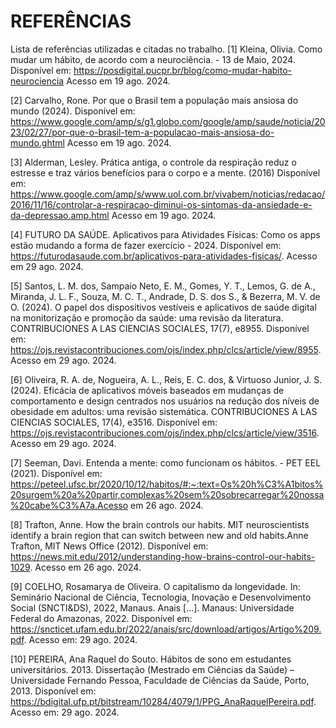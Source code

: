 # REFERÊNCIAS

Lista de referências utilizadas e citadas no trabalho.
[1] Kleina, Olivia. Como mudar um hábito, de acordo com a neurociência. - 13 de Maio, 2024. Disponível em: https://posdigital.pucpr.br/blog/como-mudar-habito-neurociencia
Acesso em 19 ago. 2024.

[2] Carvalho, Rone. Por que o Brasil tem a população mais ansiosa do mundo (2024). Disponível em: https://www.google.com/amp/s/g1.globo.com/google/amp/saude/noticia/2023/02/27/por-que-o-brasil-tem-a-populacao-mais-ansiosa-do-mundo.ghtml
Acesso em 19 ago. 2024.

[3] Alderman, Lesley. Prática antiga, o controle da respiração reduz o estresse e traz vários benefícios para o corpo e a mente. (2016) Disponível em: https://www.google.com/amp/s/www.uol.com.br/vivabem/noticias/redacao/2016/11/16/controlar-a-respiracao-diminui-os-sintomas-da-ansiedade-e-da-depressao.amp.html
Acesso em 19 ago. 2024.

[4] FUTURO DA SAÚDE. Aplicativos para Atividades Físicas: Como os apps estão mudando a forma de fazer exercício - 2024. Disponível em: https://futurodasaude.com.br/aplicativos-para-atividades-fisicas/. 
Acesso em 29 ago. 2024. 

[5] Santos, L. M. dos, Sampaio Neto, E. M., Gomes, Y. T., Lemos, G. de A., Miranda, J. L. F., Souza, M. C. T., Andrade, D. S. dos S., & Bezerra, M. V. de O. (2024). O papel dos dispositivos vestíveis e aplicativos de saúde digital na monitorização e promoção da saúde: uma revisão da literatura. CONTRIBUCIONES A LAS CIENCIAS SOCIALES, 17(7), e8955. Disponível em: https://ojs.revistacontribuciones.com/ojs/index.php/clcs/article/view/8955. 
Acesso em 29 ago. 2024.

[6] Oliveira, R. A. de, Nogueira, A. L., Reis, E. C. dos, & Virtuoso Junior, J. S. (2024). Eficácia de aplicativos móveis baseados em mudanças de comportamento e design centrados nos usuários na redução dos níveis de obesidade em adultos: uma revisão sistemática. CONTRIBUCIONES A LAS CIENCIAS SOCIALES, 17(4), e3516. Disponível em:                  https://ojs.revistacontribuciones.com/ojs/index.php/clcs/article/view/3516. 
Acesso em 29 ago. 2024.

[7] Seeman, Davi. Entenda a mente: como funcionam os hábitos. - PET EEL (2021). Disponível em: https://peteel.ufsc.br/2020/10/12/habitos/#:~:text=Os%20h%C3%A1bitos%20surgem%20a%20partir,complexas%20sem%20sobrecarregar%20nossa%20cabe%C3%A7a.Acesso em 26 ago. 2024.

[8] Trafton, Anne. How the brain controls our habits. MIT neuroscientists identify a brain region that can switch between new and old habits.Anne Trafton, MIT News Office (2012). Disponível em: https://news.mit.edu/2012/understanding-how-brains-control-our-habits-1029. Acesso em 26 ago. 2024.

[9] COELHO, Rosamarya de Oliveira. O capitalismo da longevidade. In: Seminário Nacional de Ciência, Tecnologia, Inovação e Desenvolvimento Social (SNCTI&DS), 2022, Manaus. Anais [...]. Manaus: Universidade Federal do Amazonas, 2022. Disponível em:  https://sncticet.ufam.edu.br/2022/anais/src/download/artigos/Artigo%209.pdf. Acesso em: 29 ago. 2024.

[10] PEREIRA, Ana Raquel do Souto. Hábitos de sono em estudantes universitários. 2013. Dissertação (Mestrado em Ciências da Saúde) – Universidade Fernando Pessoa, Faculdade de Ciências da Saúde, Porto, 2013. Disponível em: https://bdigital.ufp.pt/bitstream/10284/4079/1/PPG_AnaRaquelPereira.pdf. Acesso em: 29 ago. 2024.

